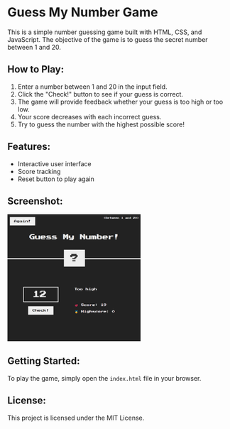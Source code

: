 # Guess My Number Game

This is a simple number guessing game built with HTML, CSS, and JavaScript. The objective of the game is to guess the secret number between 1 and 20.

## How to Play:
1. Enter a number between 1 and 20 in the input field.
2. Click the "Check!" button to see if your guess is correct.
3. The game will provide feedback whether your guess is too high or too low.
4. Your score decreases with each incorrect guess.
5. Try to guess the number with the highest possible score!

## Features:
- Interactive user interface
- Score tracking
- Reset button to play again

## Screenshot:
<img src="image.png" alt="Guess My Number Game" width="300">

## Getting Started:
To play the game, simply open the `index.html` file in your browser.

## License:
This project is licensed under the MIT License.
